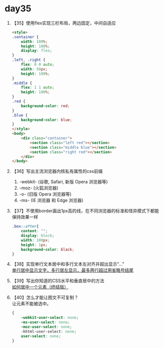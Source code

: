 # day35

1. 【35】使用flex实现三栏布局，两边固定，中间自适应

    ```html
    <style>
    .container {
        width: 100%;
        height: 100%;
        display: flex;
    }
    .left, .right {
        flex: 0 0 auto;
        width: 50px;
        height: 100%;
    }
    .middle {
        flex: 1 1 auto;
        height: 100%;
    }
    .red {
        background-color: red;
    }
    .blue {
        background-color: blue;
    }
    </style>
    <body>
        <div class="container">
            <section class="left red"></section>
            <section class="middle blue"></section>
            <section class="right red"></section>
        </div>
    </body>
    ```

2. 【36】写出主流浏览器内核私有属性的css前缀  
    1. -webkit- (谷歌, Safari, 新版 Opera 浏览器等)
    2. -moz- (火狐浏览器)
    3. -o- (旧版 Opera 浏览器等)
    4. -ms- (IE 浏览器 和 Edge 浏览器)

3. 【37】不使用border画出1px高的线，在不同浏览器的标准和怪异模式下都能保持效果一样  

    ```css
    .box::after{
        content: "";
        display: block;
        width: 100px;
        height: 1px;
        background-color: black;
    }
    ```

4. 【38】实现单行文本居中和多行文本左对齐并超出显示"..."  
    [单行居中显示文字，多行居左显示，最多两行超过用省略号结尾](https://github.com/chokcoco/iCSS/issues/50)

5. 【39】写出你知道的CSS水平和垂直居中的方法  
    [如何居中一个元素（终结版）](https://juejin.im/post/5bc3eb8bf265da0a8a6ad1ce#comment)

6. 【40】怎么才能让图文不可复制？  
    让元素不能被选中。

    ```css
    {
        -webkit-user-select: none;
        -ms-user-select: none;
        -moz-user-select: none;
        -khtml-user-select: none;
        user-select: none;
    }
    ```
